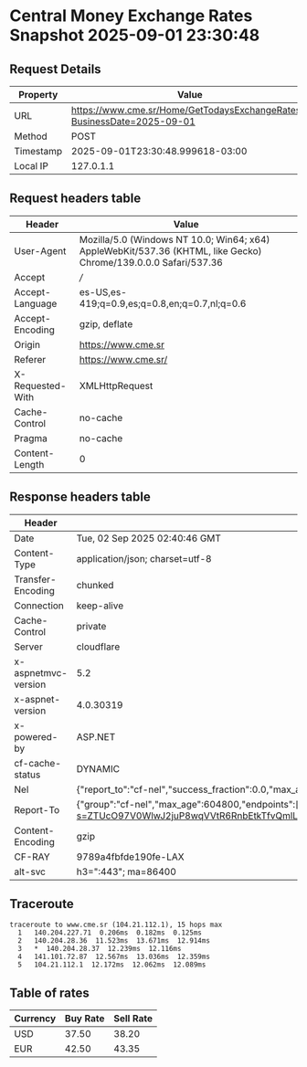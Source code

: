 # Central Money Exchange Rates Snapshot 2025-09-01 23:30:48
## Request Details

| Property | Value |
|----------|-------|
| URL | https://www.cme.sr/Home/GetTodaysExchangeRates/?BusinessDate=2025-09-01 |
| Method | POST |
| Timestamp | 2025-09-01T23:30:48.999618-03:00 |
| Local IP | 127.0.1.1 |
    
## Request headers table

| Header | Value |
|--------|-------|
| User-Agent | Mozilla/5.0 (Windows NT 10.0; Win64; x64) AppleWebKit/537.36 (KHTML, like Gecko) Chrome/139.0.0.0 Safari/537.36 |
| Accept | */* |
| Accept-Language | es-US,es-419;q=0.9,es;q=0.8,en;q=0.7,nl;q=0.6 |
| Accept-Encoding | gzip, deflate |
| Origin | https://www.cme.sr |
| Referer | https://www.cme.sr/ |
| X-Requested-With | XMLHttpRequest |
| Cache-Control | no-cache |
| Pragma | no-cache |
| Content-Length | 0 |

    
## Response headers table
| Header | Value |
|--------|-------|
| Date | Tue, 02 Sep 2025 02:40:46 GMT |
| Content-Type | application/json; charset=utf-8 |
| Transfer-Encoding | chunked |
| Connection | keep-alive |
| Cache-Control | private |
| Server | cloudflare |
| x-aspnetmvc-version | 5.2 |
| x-aspnet-version | 4.0.30319 |
| x-powered-by | ASP.NET |
| cf-cache-status | DYNAMIC |
| Nel | {"report_to":"cf-nel","success_fraction":0.0,"max_age":604800} |
| Report-To | {"group":"cf-nel","max_age":604800,"endpoints":[{"url":"https://a.nel.cloudflare.com/report/v4?s=ZTUcO97V0WlwJ2juP8wqVVtR6RnbEtkTfvQmlLEswfZYq%2FqMfE3Q%2Bvcd%2FLDss4gbEzpYwD9hDBMPIZ6PjPfjP9T2IpjwITQD3wc%3D"}]} |
| Content-Encoding | gzip |
| CF-RAY | 9789a4fbfde190fe-LAX |
| alt-svc | h3=":443"; ma=86400 |

## Traceroute 

```
traceroute to www.cme.sr (104.21.112.1), 15 hops max
  1   140.204.227.71  0.206ms  0.182ms  0.125ms 
  2   140.204.28.36  11.523ms  13.671ms  12.914ms 
  3   *  140.204.28.37  12.239ms  12.116ms 
  4   141.101.72.87  12.567ms  13.036ms  12.359ms 
  5   104.21.112.1  12.172ms  12.062ms  12.089ms 

```


## Table of rates

| Currency | Buy Rate | Sell Rate |
|----------|----------|-----------|
| USD | 37.50 | 38.20 |
| EUR | 42.50 | 43.35 |
